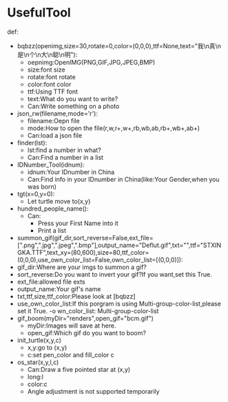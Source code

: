 # UsefulTool
def:
- bqbzz(openimg,size=30,rotate=0,color=(0,0,0),ttf=None,text="我\n真\n是\n个\n大\n聪\n明"):
  - oepnimg:OpenIMG(PNG,GIF,JPG,JPEG,BMP)
  - size:font size
  - rotate:font rotate
  - color:font color
  - ttf:Using TTF font
  - text:What do you want to write?
  - Can:Write something on a photo
- json_rw(filename,mode='r'):
  - filename:Oepn file
  - mode:How to open the file(r,w,r+,w+,rb,wb,ab,rb+,wb+,ab+)
  - Can:load a json file
- finder(lst):
  - lst:find a number in what?
  - Can:Find a number in a list
- IDNumber_Tool(idnum):
  - idnum:Your IDnumber in China
  - Can:Find info in your IDnumber in China(like:Your Gender,when you was born)
- tgt(x=0,y=0):
  - Let turtle move to(x,y)
- hundred_people_name():
  - Can:
    - Press your First Name into it
    - Print a list
 - summon_gif(gif_dir,sort_reverse=False,ext_file=[".png",".jpg",".jpeg",".bmp"],output_name="Deflut.gif",txt="",ttf="STXINGKA.TTF",text_xy=(80,600),size=80,ttf_color=(0,0,0),use_own_color_list=False,own_color_list=[(0,0,0)]):
  - gif_dir:Where are your imgs to summon a gif?
  - sort_reverse:Do you want to invert your gif?If you want,set this True.
  - ext_file:allowed file exts
  - output_name:Your gif's name
  - txt,ttf,size,ttf_color:Please look at [bqbzz]
  - use_own_color_list:If this porgram is using Multi-group-color-list,please set it True.
  -o wn_color_list: Multi-group-color-list
- gif_boom(myDir="renders",open_gif="bcm.gif")
  - myDir:Images will save at here.
  - open_gif:Which gif do you want to boom?
- init_turtle(x,y,c)
  - x,y:go to (x,y)
  - c:set pen_color and fill_color c
- os_star(x,y,l,c)
  - Can:Draw a five pointed star at (x,y)
  - long:l
  - color:c
  - Angle adjustment is not supported temporarily
